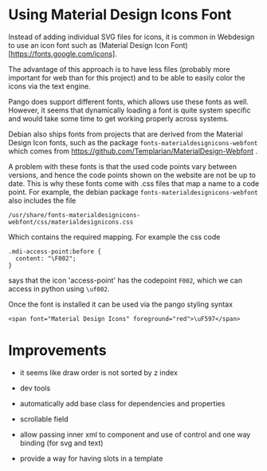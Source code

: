 

Using Material Design Icons Font
================================

Instead of adding individual SVG files for icons, it is common in Webdesign to
use an icon font such as (Material Design Icon Font)
[https://fonts.google.com/icons].

The advantage of this approach is to have less files (probably more important
for web than for this project) and to be able to easily color the icons via
the text engine.


Pango does support different fonts, which allows use these fonts as well.
However, it seems that dynamically loading a font is quite system specific
and would take some time to get working properly across systems.

Debian also ships fonts from projects that are derived from the Material
Design Icon fonts, such as the package `fonts-materialdesignicons-webfont`
which comes from https://github.com/Templarian/MaterialDesign-Webfont .

A problem with these fonts is that the used code points vary between versions,
and hence the code points shown on the website are not be up to date. This is
why these fonts come with .css files that map a name to a code point. For
example, the debian package `fonts-materialdesignicons-webfont` also includes
the file

    /usr/share/fonts-materialdesignicons-webfont/css/materialdesignicons.css

Which contains the required mapping. For example the css code

    .mdi-access-point:before {
      content: "\F002";
    }

says that the icon 'access-point' has the codepoint `F002`, which we can
access in python using `\uf002`.

Once the font is installed it can be used via the pango styling syntax

    <span font="Material Design Icons" foreground="red">\uF597</span>



Improvements
============

- it seems like draw order is not sorted by z index
- dev tools

- automatically add base class for dependencies and properties
- scrollable field
- allow passing inner xml to component and use of control and one way binding (for svg and text)
- provide a way for having slots in a template